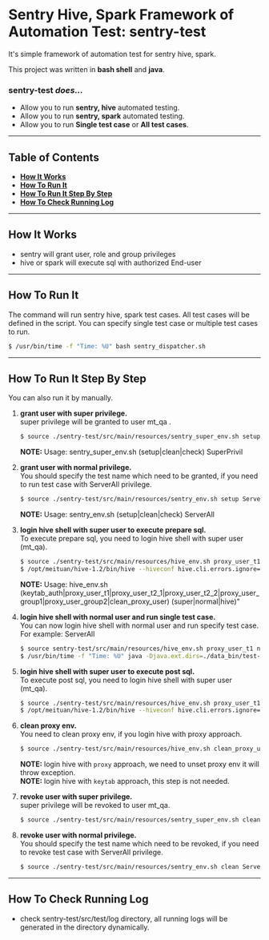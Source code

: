 # Sentry Hive, Spark Framework of Automation Test: sentry-test


It's simple framework of automation test for sentry hive, spark.

This project was written in **bash shell** and **java**.



### sentry-test _does..._

* Allow you to run **sentry, hive** automated testing.
* Allow you to run **sentry, spark** automated testing.
* Allow you to run **Single test case** or **All test cases**.


----


## Table of Contents

* **[How It Works](#how-it-works)**
* **[How To Run It](#how-to-run-it)**
* **[How To Run It Step By Step](#how-to-run-it-step-by-step)**
* **[How To Check Running Log](#how-to-check-running-log)**


----


## How It Works

* sentry will grant user, role and group privileges
* hive or spark will execute sql with authorized End-user


----


## How To Run It

The command will run sentry hive, spark test cases. All test cases will be defined in the script.
You can specify single test case or multiple test cases to run.

```sh
$ /usr/bin/time -f "Time: %U" bash sentry_dispatcher.sh
```

----


## How To Run It Step By Step

You can also run it by manually.

1. **grant user with super privilege.**    
    super privilege will be granted to user mt_qa .
    ```sh
    $ source ./sentry-test/src/main/resources/sentry_super_env.sh setup SuperPrivil
    ```

   **NOTE:** Usage: sentry_super_env.sh (setup|clean|check) SuperPrivil
   
2. **grant user with normal privilege.**    
    You should specify the test name which need to be granted, if you need to run test case with ServerAll privilege.
    ```sh
    $ source ./sentry-test/src/main/resources/sentry_env.sh setup ServerAll
    ```

   **NOTE:** Usage: sentry_env.sh (setup|clean|check) ServerAll

3. **login hive shell with super user to execute prepare sql.**    
    To execute prepare sql, you need to login hive shell with super user (mt_qa).
    ```sh
    $ source ./sentry-test/src/main/resources/hive_env.sh proxy_user_t1 super
    $ /opt/meituan/hive-1.2/bin/hive --hiveconf hive.cli.errors.ignore=true -f ./sentry-test/src/test/resources/hive-sql/common-sql/prepareAll.sql
    ```

   **NOTE:** Usage: hive_env.sh (keytab_auth|proxy_user_t1|proxy_user_t2_1|proxy_user_t2_2|proxy_user_group1|proxy_user_group2|clean_proxy_user) (super|normal|hive)"

4. **login hive shell with normal user and run single test case.**    
    You can now login hive shell with normal user and run specify test case. For example: ServerAll
    ```sh
    $ source sentry-test/src/main/resources/hive_env.sh proxy_user_t1 normal
    $ /usr/bin/time -f "Time: %U" java -Djava.ext.dirs=./data_bin/test-lib/ -cp ./sentry-test/target/classes:./sentry-test/target/test-classes/ org.junit.runner.JUnitCore ServerAll
    ```

5. **login hive shell with super user to execute post sql.**    
    To execute post sql, you need to login hive shell with super user (mt_qa).
    ```sh
    $ source ./sentry-test/src/main/resources/hive_env.sh proxy_user_t1 super
    $ /opt/meituan/hive-1.2/bin/hive --hiveconf hive.cli.errors.ignore=true -f ./sentry-test/src/test/resources/hive-sql/common-sql/post.sql
    ```

6. **clean proxy env.**    
    You need to clean proxy env, if you login hive with proxy approach.
    ```sh
    $ source ./sentry-test/src/main/resources/hive_env.sh clean_proxy_user hive
    ```     

   **NOTE:** login hive with ```proxy``` approach, we need to unset proxy env it will throw exception.    
   **NOTE:** login hive with ```keytab``` approach, this step is not needed. 

7. **revoke user with super privilege.**    
    super privilege will be revoked to user mt_qa.
    ```sh
    $ source ./sentry-test/src/main/resources/sentry_super_env.sh clean SuperPrivil
    ```

8. **revoke user with normal privilege.**    
    You should specify the test name which need to be revoked, if you need to revoke test case with ServerAll privilege.
    ```sh
    $ source ./sentry-test/src/main/resources/sentry_env.sh clean ServerAll
    ```


----


## How To Check Running Log

* check sentry-test/src/test/log directory, all running logs will be generated in the directory dynamically.
